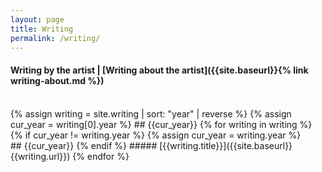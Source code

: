 ```yaml
---
layout: page
title: Writing
permalink: /writing/
---
```


#### Writing by the artist | [Writing about the artist]({{site.baseurl}}{% link writing-about.md %}) 
<br>
{% assign writing = site.writing | sort: "year" | reverse %}
{% assign cur_year = writing[0].year %}
## {{cur_year}}
{% for writing in writing %}
  {% if cur_year != writing.year %}
    {% assign cur_year = writing.year %}
<br>
## {{cur_year}}
  {% endif %}
##### [{{writing.title}}]({{site.baseurl}}{{writing.url}})
{% endfor %}
